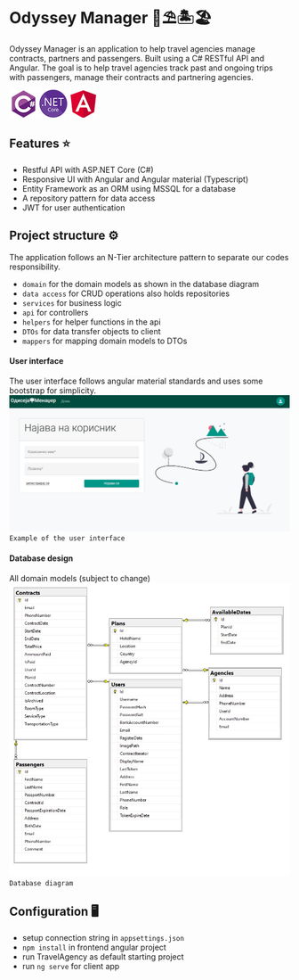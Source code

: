# Odyssey Manager 🌴⛱️🏝️🏖️
Odyssey Manager is an application to help travel agencies manage contracts, partners and passengers. Built using a C# RESTful API and Angular. The goal is to help travel agencies track past and ongoing trips with passengers, manage their contracts and partnering agencies.

![csimage](img/cs_sm.png) ![.netimage](img/dotnet_sm.png) ![angularimage](img/angular_sm.png)

## Features ⭐
- Restful API with ASP.NET Core (C#)
- Responsive UI with Angular and Angular material (Typescript)
- Entity Framework as an ORM using MSSQL for a database
- A repository pattern for data access
- JWT for user authentication

## Project structure ⚙️
The application follows an N-Tier architecture pattern to separate our codes responsibility.
- `domain` for the domain models as shown in the database diagram
- `data access` for CRUD operations also holds repositories
- `services` for business logic
- `api` for controllers
- `helpers` for helper functions in the api
- `DTOs` for data transfer objects to client
- `mappers` for mapping domain models to DTOs

#### User interface
The user interface follows angular material standards and uses some bootstrap for simplicity.
![ui_image](img/travel_ui.jpg)
`Example of the user interface`


#### Database design
All domain models (subject to change)
![data_image](img/travel_data.jpg)
`Database diagram`

## Configuration 🖥️
- setup connection string in `appsettings.json`
- `npm install` in frontend angular project
- run TravelAgency as default starting project
- run `ng serve` for client app

